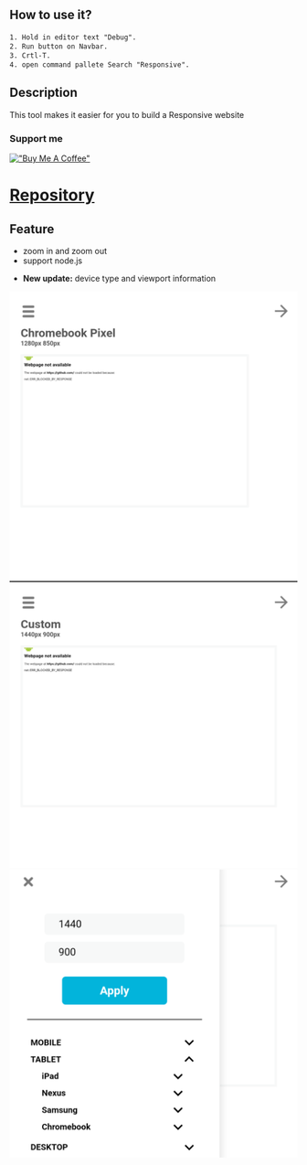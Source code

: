 ## **How to use it?**
```
1. Hold in editor text "Debug".
2. Run button on Navbar.
3. Crtl-T.
4. open command pallete Search "Responsive".
```

## **Description**
This tool makes it easier for you to build a Responsive website 

### Support me
[!["Buy Me A Coffee"](https://www.buymeacoffee.com/assets/img/custom_images/orange_img.png)](https://www.buymeacoffee.com/cubarabara)

# [Repository](https://github.com/cubarabara/responsive-acode)

## Feature
* zoom in and zoom out
* support node.js
- **New update:** device type and viewport information

![](https://github.com/cubarabara/responsive-acode/blob/main/asset/Photo1.png)
![](https://github.com/cubarabara/responsive-acode/blob/main/asset/Photo2.png)
![](https://github.com/cubarabara/responsive-acode/blob/main/asset/Photo3.png)

